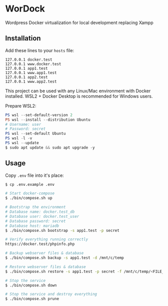 # WorDock

Wordpress Docker virtualization for local development replacing Xampp

## Installation

Add these lines to your `hosts` file:

```hosts
127.0.0.1 docker.test
127.0.0.1 www.docker.test
127.0.0.1 app1.test
127.0.0.1 www.app1.test
127.0.0.1 app2.test
127.0.0.1 www.app2.test
```

This project can be used with any Linux/Mac environment with Docker installed. WSL2 + Docker Desktop is recommended for Windows users.

Prepare WSL2:

```powershell
PS wsl --set-default-version 2
PS wsl --install --distribution Ubuntu
# Username: user
# Password: secret
PS wsl --set-default Ubuntu
PS wsl -l -v
PS wsl --update
$ sudo apt update && sudo apt upgrade -y
```

## Usage

Copy `.env` file into it's place:

```sh
$ cp .env.example .env
```

```sh
# Start docker-compose
$ ./bin/compose.sh up

# Bootstrap the environment
# Database name: docker.test_db
# Database user: docker.test_user
# Database password: secret
# Database host: mariadb
$ ./bin/compose.sh bootstrap -s app1.test -p secret

# Verify everything running correctly
https://docker.test/phpinfo.php

# Backup webserver files & database
$ ./bin/compose.sh backup -s app1.test -d /mnt/c/temp

# Restore webserver files & database
$ ./bin/compose.sh restore -s app1.test -p secret -f /mnt/c/temp/<FILE_NAME>.tar.gz

# Stop the service
$ ./bin/compose.sh down

# Stop the service and destroy everything
$ ./bin/compose.sh prune
```

